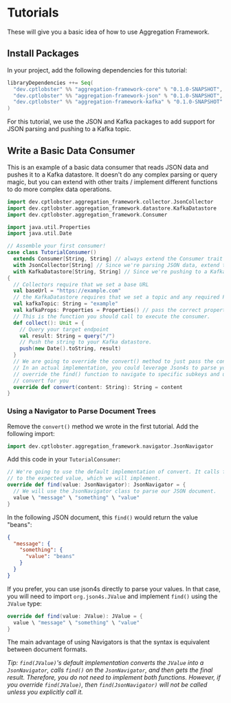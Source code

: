 # Tutorials

These will give you a basic idea of how to use Aggregation Framework.

## Install Packages

In your project, add the following dependencies for this tutorial:
```sbt
libraryDependencies ++= Seq(
  "dev.cptlobster" %% "aggregation-framework-core" % "0.1.0-SNAPSHOT",
  "dev.cptlobster" %% "aggregation-framework-json" % "0.1.0-SNAPSHOT",
  "dev.cptlobster" %% "aggregation-framework-kafka" % "0.1.0-SNAPSHOT"
)
```

For this tutorial, we use the JSON and Kafka packages to add support for JSON parsing and pushing to a Kafka topic.

## Write a Basic Data Consumer

This is an example of a basic data consumer that reads JSON data and pushes it to a Kafka datastore. It doesn't do any
complex parsing or query magic, but you can extend with other traits / implement different functions to do more complex
data operations.

```scala
import dev.cptlobster.aggregation_framework.collector.JsonCollector
import dev.cptlobster.aggregation_framework.datastore.KafkaDatastore
import dev.cptlobster.aggregation_framework.Consumer

import java.util.Properties
import java.util.Date

// Assemble your first consumer!
case class TutorialConsumer()
  extends Consumer[String, String] // always extend the Consumer trait first!
  with JsonCollector[String] // Since we're parsing JSON data, extend the JSONCollector trait
  with KafkaDatastore[String, String] // Since we're pushing to a Kafka datastore, extend the KafkaDatastore trait
{
  // Collectors require that we set a base URL
  val baseUrl = "https://example.com"
  // the KafkaDatastore requires that we set a topic and any required Properties
  val kafkaTopic: String = "example"
  val kafkaProps: Properties = Properties() // pass the correct properties for your environment
  // This is the function you should call to execute the consumer.
  def collect(): Unit = {
    // Query your target endpoint
    val result: String = query("/")
    // Push the string to your Kafka datastore.
    push(new Date().toString, result)
  }
  // We are going to override the convert() method to just pass the content along as a string.
  // In an actual implementation, you could leverage Json4s to parse your data and read specific fields; you can
  // override the find() function to navigate to specific subkeys and use a type other than String, which json4s will
  // convert for you
  override def convert(content: String): String = content
}
```

### Using a Navigator to Parse Document Trees

Remove the `convert()` method we wrote in the first tutorial. Add the following import:

```scala
import dev.cptlobster.aggregation_framework.navigator.JsonNavigator
```

Add this code in your `TutorialConsumer`:

```scala
// We're going to use the default implementation of convert. It calls find() to navigate through a JSON document tree
// to the expected value, which we will implement.
override def find(value: JsonNavigator): JsonNavigator = {
  // We will use the JsonNavigator class to parse our JSON document.
  value \ "message" \ "something" \ "value"
}
```

In the following JSON document, this `find()` would return the value "beans":
```json
{
  "message": {
    "something": {
      "value": "beans"
    }
  }
}
```

If you prefer, you can use json4s directly to parse your values. In that case, you will need to import
`org.json4s.JValue` and implement `find()` using the `JValue` type:
```scala
override def find(value: JValue): JValue = {
  value \ "message" \ "something" \ "value"
}
```
The main advantage of using Navigators is that the syntax is equivalent between document formats.

*Tip: `find(JValue)`'s default implementation converts the `JValue` into a `JsonNavigator`, calls `find()` on the
`JsonNavigator`, and then gets the final result. Therefore, you do not need to implement both functions. However, if you
override `find(JValue)`, then `find(JsonNavigator)` will not be called unless you explicitly call it.*